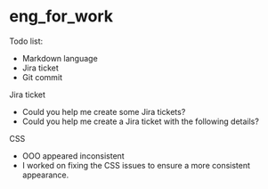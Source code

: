 # eng_for_work

Todo list:

- Markdown language
- Jira ticket
- Git commit

Jira ticket

- Could you help me create some Jira tickets?
- Could you help me create a Jira ticket with the following details?

CSS

- OOO appeared inconsistent
- I worked on fixing the CSS issues to ensure a more consistent appearance.

